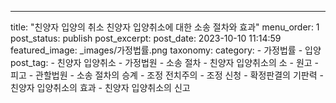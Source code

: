 ---
title: "친양자 입양의 취소  친양자 입양취소에 대한 소송 절차와 효과"
menu_order: 1
post_status: publish
post_excerpt: 
post_date: 2023-10-10 11:14:59
featured_image: _images/가정법률.png
taxonomy:
    category:
        - 가정법률
        - 입양
    post_tag:
        - 친양자 입양취소
        -  가정법원
        -  소송 절차
        -  친양자 입양취소의 소
        -  원고
        -  피고
        -  관할법원
        -  소송 절차의 승계
        -  조정 전치주의
        -  조정 신청
        -  확정판결의 기판력
        -  친양자 입양취소의 효과
        -  친양자 입양취소의 신고
